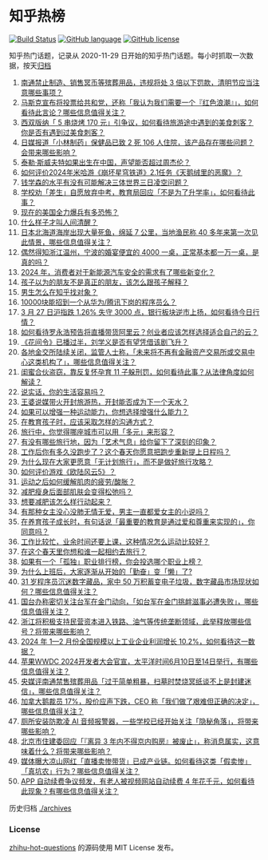 # 知乎热榜
[![Build Status](https://github.com/ToWeLong/zhihu-hot-questions/workflows/CI/badge.svg)](https://github.com/ToWeLong/zhihu-hot-questions/actions)
[![GitHub language](https://img.shields.io/badge/language-golang-orange.svg)](https://golang.org/)
[![GitHub license](https://img.shields.io/github/license/ToWeLong/zhihu-hot-questions)](https://github.com/ToWeLong/zhihu-hot-questions/blob/main/LICENSE)

知乎热门话题，记录从 2020-11-29 日开始的知乎热门话题。每小时抓取一次数据，按天[归档](./archives)

<!-- BEGIN -->

1. [南通禁止制造、销售冥币等殡葬用品，违规将处 3 倍以下罚款，清明节应当注意哪些事项？](https://www.zhihu.com/question/650340454)
1. [马斯克宣布将投票给共和党，还称「我认为我们需要一个『红色浪潮』」，如何看待此言论？哪些信息值得关注？](https://www.zhihu.com/question/650194835)
1. [西双版纳「 5 串烧烤 170 元」引争议，如何看待旅游途中遇到的美食刺客？你是否有遇到过美食刺客？](https://www.zhihu.com/question/650234553)
1. [日媒报道「小林制药」保健品已致 2 死 106 人住院，该产品存在哪些问题？会带来哪些影响？](https://www.zhihu.com/question/650346417)
1. [泰勒·斯威夫特如果出生在中国，声望能否超过周杰伦？](https://www.zhihu.com/question/649670491)
1. [如何评价2024年米哈游《崩坏星穹铁道》2.1任务《天鹅绒里的恶魔》？](https://www.zhihu.com/question/650127441)
1. [钱学森的水平有没有可能解决三体世界三日凌空问题？](https://www.zhihu.com/question/650172703)
1. [学校劝「差生」自愿放弃中考，教育局回应「不是为了升学率」，如何看待此事？](https://www.zhihu.com/question/650341325)
1. [现在的美国全力爆兵有多恐怖？](https://www.zhihu.com/question/649640406)
1. [什么样子才叫人间清醒？](https://www.zhihu.com/question/643217920)
1. [日本北海道海岸出现大量死鱼，绵延 7 公里，当地渔民称 40 多年来第一次见此情景，哪些信息值得关注？](https://www.zhihu.com/question/650225366)
1. [偶然得知浙江温州，宁波的婚宴便宜的 4000 一桌，正常基本都一万一桌，是真的吗？](https://www.zhihu.com/question/650136563)
1. [2024 年，消费者对于新能源汽车安全的需求有了哪些新变化？](https://www.zhihu.com/question/650196946)
1. [孩子以为的朋友不是真正的朋友，该怎么跟孩子解释？](https://www.zhihu.com/question/649005729)
1. [男生怎么在知乎找对象？](https://www.zhihu.com/question/643468762)
1. [10000块能招到一个从华为/腾讯下岗的程序员么？](https://www.zhihu.com/question/649605415)
1. [3 月 27 日沪指跌 1.26% 失守 3000 点，银行板块逆市上扬，如何看待今日行情？](https://www.zhihu.com/question/650348842)
1. [如何看待罗永浩预告将直播带货阿里云？创业者应该怎样选择适合自己的云？](https://www.zhihu.com/question/650372661)
1. [《花间令》已播过半，刘学义是否有望凭借该剧飞升？](https://www.zhihu.com/question/649732871)
1. [各地金交所陆续关闭，监管人士称，「未来将不再有金融资产交易所或交易中心这类机构了」，哪些信息值得关注？](https://www.zhihu.com/question/650187165)
1. [闺蜜合伙盗窃，靠反复怀孕育 11 子躲刑罚，如何看待此事？从法律角度如何解读？](https://www.zhihu.com/question/650190922)
1. [说实话，你的生活容易吗？](https://www.zhihu.com/question/648174547)
1. [王婆说媒带火开封旅游热，开封能否成为下一个天水？](https://www.zhihu.com/question/650380526)
1. [如果可以增强一种运动能力，你想选择增强什么能力？](https://www.zhihu.com/question/649972451)
1. [在教育孩子时，应该采取怎样的沟通方式？](https://www.zhihu.com/question/647834011)
1. [旅行中，你觉得哪座城市可以用「多元」来形容？](https://www.zhihu.com/question/649041220)
1. [有没有哪些旅行地，因为「艺术气息」给你留下了深刻的印象？](https://www.zhihu.com/question/649312153)
1. [工作后你有多久没跑步了？这个春天你愿意把跑步重新提上日程吗？](https://www.zhihu.com/question/650148750)
1. [为什么现在大家更愿意「无计划旅行」，而不是做好旅行攻略？](https://www.zhihu.com/question/647434039)
1. [如何评价游戏《欧陆风云5》？](https://www.zhihu.com/question/647434805)
1. [运动之后如何缓解肌肉的疲劳/酸胀？](https://www.zhihu.com/question/649666499)
1. [减肥瘦身后面部肌肤会变得松弛吗？](https://www.zhihu.com/question/645051247)
1. [想要减肥该怎么样行动起来？](https://www.zhihu.com/question/649938642)
1. [有那种女主没心没肺无情无爱，男主一直都爱女主的小说吗？](https://www.zhihu.com/question/375500139)
1. [在养育孩子成长时，有句话说「最重要的教育是通过爱和尊重来实现的」，你同意吗？](https://www.zhihu.com/question/649298845)
1. [工作比较忙，业余时间还要上课，这种情况怎么运动比较好？](https://www.zhihu.com/question/649239244)
1. [在这个春天里你想和谁一起相约去旅行？](https://www.zhihu.com/question/649938824)
1. [如果有一个「孤独」职业排行榜，你会投选哪个职业上榜？](https://www.zhihu.com/question/649186799)
1. [为什么上班后，大家逐渐从开始的「勤奋」变「懒」了?](https://www.zhihu.com/question/649004715)
1. [31 岁程序员沉迷数字藏品，家中 50 万积蓄变电子垃圾，数字藏品市场现状如何？哪些信息值得关注？](https://www.zhihu.com/question/650353996)
1. [国台办称密切关注台军在金门动向，「如台军在金门挑衅滋事必遭失败」，哪些信息值得关注？](https://www.zhihu.com/question/650366213)
1. [浙江将积极支持民营资本进入铁路、油气等传统垄断领域，此举释放哪些信号？将带来哪些影响？](https://www.zhihu.com/question/650390890)
1. [2024 年 1—2 月份全国规模以上工业企业利润增长 10.2%，如何看待这一数据？](https://www.zhihu.com/question/650349715)
1. [苹果WWDC 2024开发者大会官宣，太平洋时间6月10日至14日举行，有哪些信息值得关注？](https://www.zhihu.com/question/650349754)
1. [央媒评南通禁售殡葬用品「过于简单粗暴，扫墓时焚烧冥纸谈不上是封建迷信」，哪些信息值得关注？](https://www.zhihu.com/question/650407674)
1. [加拿大鹅裁员 17%，股价应声下跌，CEO 称「我们做了艰难但正确的决定」，哪些信息值得关注？](https://www.zhihu.com/question/650390151)
1. [厕所安装防欺凌 AI 音频报警器，一些学校已经开始关注「隐秘角落」，将带来哪些影响？](https://www.zhihu.com/question/650365478)
1. [北京市住建委回应「『离异 3 年内不得京内购房』被废止」，称消息属实，这意味着什么？将带来哪些影响？](https://www.zhihu.com/question/650418143)
1. [媒体曝大凉山网红「直播卖惨带货」已成产业链。如何看待这类「假卖惨」「真坑农」行为？哪些信息值得关注？](https://www.zhihu.com/question/650345958)
1. [APP 自动续费争议频发，有老人被视频网站自动续费 4 年花千元，如何看待此现象？有哪些信息值得关注？](https://www.zhihu.com/question/650346234)

<!-- END -->

历史归档 [./archives](./archives)


### License
[zhihu-hot-questions](https://github.com/towelong/zhihu-hot-questions) 的源码使用 MIT License 发布。